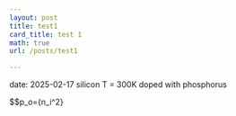 ```yaml
---
layout: post
title: test1
card_title: test 1
math: true
url: /posts/test1

---
```


date: 2025-02-17
silicon
T = 300K
doped with phosphorus


$$p_o={n_i^2}